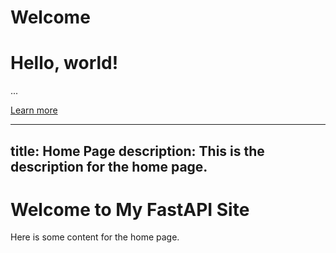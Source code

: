 # Welcome
<div class="jumbotron">
  <h1>Hello, world!</h1>
  <p>...</p>
  <p><a class="btn btn-primary btn-lg" href="#" role="button">Learn more</a></p>
</div>

---
title: Home Page
description: This is the description for the home page.
---

# Welcome to My FastAPI Site

Here is some content for the home page.
